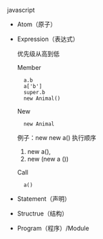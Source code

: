 javascript

- Atom（原子）

- Expression（表达式）

    优先级从高到低

    Member

        a.b
        a['b']
        super.b
        new Animal()
    
    New

        new Animal

    例子：new new a()
    执行顺序
    1. new a(),
    2. new (new a ())

    Call

        a()


- Statement（声明）

- Structrue（结构）

- Program（程序）/Module